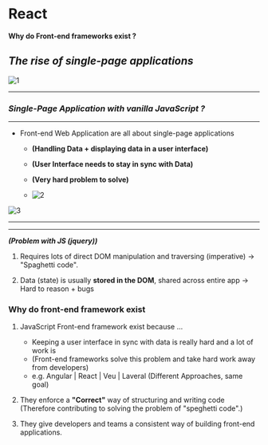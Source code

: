 # React

**Why do Front-end frameworks exist ?**

## **_The rise of single-page applications_**

![1](https://github.com/Nikhil235/Learn_React/assets/38100361/f3bce77a-3432-4382-b0ef-e9b4c55584fd)

---

### **_Single-Page Application with vanilla JavaScript ?_**

---

- Front-end Web Application are all about single-page applications

  - **(Handling Data + displaying data in a user interface)**
  - **(User Interface needs to stay in sync with Data)**
  - **(Very hard problem to solve)**

  - ![2](https://github.com/Nikhil235/Learn_React/assets/38100361/5f82893b-afad-45f4-bdff-583fe21466dc)

![3](https://github.com/Nikhil235/Learn_React/assets/38100361/11b5f2a1-6338-4db4-b5bd-b316957fd1c2)

---

---

**_(Problem with JS (jquery))_**

1. Requires lots of direct DOM manipulation and traversing (imperative) -> "Spaghetti code".

2. Data (state) is usually **stored in the DOM**, shared across entire app -> Hard to reason + bugs

### **Why do front-end framework exist**

1. JavaScript Front-end framework exist because ...

   - Keeping a user interface in sync with data is really hard and a lot of work is
   - (Front-end frameworks solve this problem and take hard work away from developers)
   - e.g. Angular | React | Veu | Laveral (Different Approaches, same goal)

2. They enforce a **"Correct"** way of structuring and writing code (Therefore contributing to solving the problem of "speghetti code".)

3. They give developers and teams a consistent way of building front-end applications.
